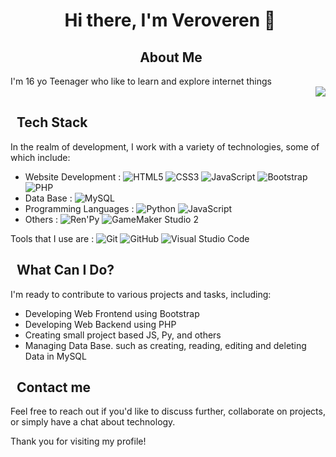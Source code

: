 # <div align=center>&nbsp;Hi there, I'm Veroveren 👋</div>
## <div align=center>&nbsp; About Me</div>
<div align=center>
  <div align=start>I'm 16 yo Teenager who like to learn and explore internet things</div>
  <div align=end><img src='https://giphy.com/embed/11lxCeKo6cHkJy'></div>
</div>

## &nbsp; Tech Stack
In the realm of development, I work with a variety of technologies, some of which include:
- Website Development : ![HTML5](https://img.shields.io/badge/HTML5-E34F26?logo=html5&logoColor=white&style=for-the-badge) ![CSS3](https://img.shields.io/badge/CSS3-1572B6?logo=css3&logoColor=white&style=for-the-badge) ![JavaScript](https://img.shields.io/badge/JavaScript-F7DF1E?logo=javascript&logoColor=black&style=for-the-badge) ![Bootstrap](https://img.shields.io/badge/Bootstrap-563D7C?logo=bootstrap&logoColor=white&style=for-the-badge) ![PHP](https://img.shields.io/badge/PHP-777BB4?logo=php&logoColor=white&style=for-the-badge)
- Data Base : ![MySQL](https://img.shields.io/badge/MySQL-4479A1?logo=mysql&logoColor=white&style=for-the-badge)
- Programming Languages : ![Python](https://img.shields.io/badge/Python-3776AB?logo=python&logoColor=white&style=for-the-badge) ![JavaScript](https://img.shields.io/badge/JavaScript-F7DF1E?logo=javascript&logoColor=black&style=for-the-badge)
- Others : ![Ren'Py](https://img.shields.io/badge/Ren'Py-FF5050?logo=renpy&logoColor=white&style=for-the-badge) ![GameMaker Studio 2](https://img.shields.io/badge/GameMaker%20Studio%202-1C1C1C?logo=gamemaker&logoColor=white&style=for-the-badge)

Tools that I use are : ![Git](https://img.shields.io/badge/Git-F05032?logo=git&logoColor=white&style=for-the-badge) ![GitHub](https://img.shields.io/badge/GitHub-181717?logo=github&logoColor=white&style=for-the-badge) ![Visual Studio Code](https://img.shields.io/badge/Visual%20Studio%20Code-007ACC?logo=visual-studio-code&logoColor=white&style=for-the-badge)

## &nbsp; What Can I Do?
I'm ready to contribute to various projects and tasks, including:
- Developing Web Frontend using Bootstrap
- Developing Web Backend using PHP
- Creating small project based JS, Py, and others
- Managing Data Base. such as creating, reading, editing and deleting Data in MySQL

## &nbsp; Contact me
Feel free to reach out if you'd like to discuss further, collaborate on projects, or simply have a chat about technology.

Thank you for visiting my profile!
